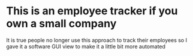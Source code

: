 # This is an employee tracker if you own a small company 


It is true people no longer use this approach to track their employees so I gave it a software GUI view to make it a little bit more automated

